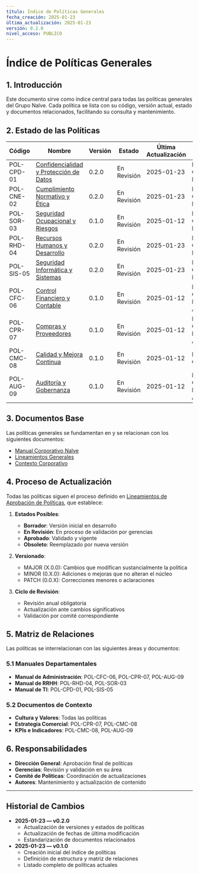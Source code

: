 ```yaml
---
título: Índice de Políticas Generales
fecha_creación: 2025-01-23
última_actualización: 2025-01-23
versión: 0.2.0
nivel_acceso: PUBLICO
---
```


# Índice de Políticas Generales

## 1. Introducción
Este documento sirve como índice central para todas las políticas generales del Grupo Nalve. Cada política se lista con su código, versión actual, estado y documentos relacionados, facilitando su consulta y mantenimiento.

## 2. Estado de las Políticas

| Código | Nombre | Versión | Estado | Última Actualización | Documentos Relacionados |
|--------|---------|---------|---------|---------------------|------------------------|
| POL-CPD-01 | [Confidencialidad y Protección de Datos](01_confidencialidad_proteccion_datos.md) | 0.2.0 | En Revisión | 2025-01-23 | Manual Corporativo, Manual TI |
| POL-CNE-02 | [Cumplimiento Normativo y Ética](02_cumplimiento_normativo_etica.md) | 0.2.0 | En Revisión | 2025-01-23 | Manual Corporativo, Marco Legal |
| POL-SOR-03 | [Seguridad Ocupacional y Riesgos](03_seguridad_ocupacional_riesgos.md) | 0.1.0 | En Revisión | 2025-01-12 | Manual Corporativo, Manual RRHH |
| POL-RHD-04 | [Recursos Humanos y Desarrollo](04_recursos_humanos_desarrollo.md) | 0.2.0 | En Revisión | 2025-01-23 | Manual Corporativo, Manual RRHH |
| POL-SIS-05 | [Seguridad Informática y Sistemas](05_seguridad_informatica_sistemas.md) | 0.2.0 | En Revisión | 2025-01-23 | Manual Corporativo, Manual TI |
| POL-CFC-06 | [Control Financiero y Contable](06_control_financiero_contable.md) | 0.1.0 | En Revisión | 2025-01-12 | Manual Corporativo, Manual Administración |
| POL-CPR-07 | [Compras y Proveedores](07_compras_proveedores.md) | 0.1.0 | En Revisión | 2025-01-12 | Manual Corporativo, Manual Administración |
| POL-CMC-08 | [Calidad y Mejora Continua](08_calidad_mejora_continua.md) | 0.1.0 | En Revisión | 2025-01-12 | Manual Corporativo |
| POL-AUG-09 | [Auditoría y Gobernanza](09_auditoria_gobernanza.md) | 0.1.0 | En Revisión | 2025-01-12 | Manual Corporativo, Manual Administración |

## 3. Documentos Base
Las políticas generales se fundamentan en y se relacionan con los siguientes documentos:

- [Manual Corporativo Nalve](../manual_corporativo_nalve.md)
- [Lineamientos Generales](../01_lineamientos_generales/00_indice_lineamientos.md)
- [Contexto Corporativo](../02_contexto_corporativo/00_contexto_nalve.md)

## 4. Proceso de Actualización
Todas las políticas siguen el proceso definido en [Lineamientos de Aprobación de Políticas](lineamientos_aprobacion_politicas.md), que establece:

1. **Estados Posibles**:
   - **Borrador**: Versión inicial en desarrollo
   - **En Revisión**: En proceso de validación por gerencias
   - **Aprobado**: Validado y vigente
   - **Obsoleto**: Reemplazado por nueva versión

2. **Versionado**:
   - MAJOR (X.0.0): Cambios que modifican sustancialmente la política
   - MINOR (0.X.0): Adiciones o mejoras que no alteran el núcleo
   - PATCH (0.0.X): Correcciones menores o aclaraciones

3. **Ciclo de Revisión**:
   - Revisión anual obligatoria
   - Actualización ante cambios significativos
   - Validación por comité correspondiente

## 5. Matriz de Relaciones
Las políticas se interrelacionan con las siguientes áreas y documentos:

### 5.1 Manuales Departamentales
- **Manual de Administración**: POL-CFC-06, POL-CPR-07, POL-AUG-09
- **Manual de RRHH**: POL-RHD-04, POL-SOR-03
- **Manual de TI**: POL-CPD-01, POL-SIS-05

### 5.2 Documentos de Contexto
- **Cultura y Valores**: Todas las políticas
- **Estrategia Comercial**: POL-CPR-07, POL-CMC-08
- **KPIs e Indicadores**: POL-CMC-08, POL-AUG-09

## 6. Responsabilidades
- **Dirección General**: Aprobación final de políticas
- **Gerencias**: Revisión y validación en su área
- **Comité de Políticas**: Coordinación de actualizaciones
- **Autores**: Mantenimiento y actualización de contenido

---

## Historial de Cambios
- **2025-01-23 — v0.2.0**
  - Actualización de versiones y estados de políticas
  - Actualización de fechas de última modificación
  - Estandarización de documentos relacionados
- **2025-01-23 — v0.1.0**
  - Creación inicial del índice de políticas
  - Definición de estructura y matriz de relaciones
  - Listado completo de políticas actuales 